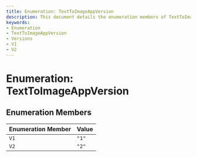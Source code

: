 ```yaml
---
title: Enumeration: TextToImageAppVersion
description: This document details the enumeration members of TextToImageAppVersion, listing the available versions and their corresponding values.
keywords:
- Enumeration
- TextToImageAppVersion
- Versions
- V1
- V2
---
```


# Enumeration: TextToImageAppVersion

## Enumeration Members

| Enumeration Member | Value |
| ------ | ------ |
| `V1` | `"1"` |
| `V2` | `"2"` |
